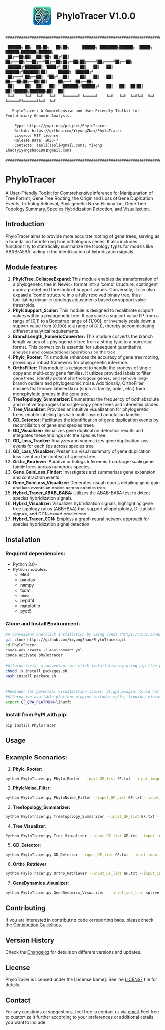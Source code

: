 
<div align="center">
  
# <img src="logo/PhyloTracer_logo.png" width="80" height="80" align="center"> PhyloTracer V1.0.0 </div> 

```
###############################################################################################
                                                                                             
 ██████╗ ██╗  ██╗██╗   ██╗██╗      ██████╗ ████████╗██████╗  █████╗  ██████╗███████╗██████╗  
 ██╔══██╗██║  ██║╚██╗ ██╔╝██║     ██╔═══██╗╚══██╔══╝██╔══██╗██╔══██╗██╔════╝██╔════╝██╔══██╗ 
 ██████╔╝███████║ ╚████╔╝ ██║     ██║   ██║   ██║   ██████╔╝███████║██║     █████╗  ██████╔╝ 
 ██╔═══╝ ██╔══██║  ╚██╔╝  ██║     ██║   ██║   ██║   ██╔══██╗██╔══██║██║     ██╔══╝  ██╔══██╗ 
 ██║     ██║  ██║   ██║   ███████╗╚██████╔╝   ██║   ██║  ██║██║  ██║╚██████╗███████╗██║  ██║ 
 ╚═╝     ╚═╝  ╚═╝   ╚═╝   ╚══════╝ ╚═════╝    ╚═╝   ╚═╝  ╚═╝╚═╝  ╚═╝ ╚═════╝╚══════╝╚═╝  ╚═╝                             
                                                                                             
   PhyloTracer: A Comprehensive and User-Friendly Toolkit for Evolutionary Genomic Analysis.
                                                                                             
    Pypi: https://pypi.org/project/PhyloTracer                                               
    Github: https://github.com/YiyongZhao/PhyloTracer                                        
    Licence: MIT license                                                                     
    Release Date: 2023-7                                                                     
    Contacts: Taoli(Taoli@gmail.com); Yiyong Zhao(yiyongzhao1991@gmail.com)                  
                                                                                             
###############################################################################################
```

# PhyloTracer

A User-Friendly Toolkit for Comprehensive inference for Manipunation of Tree Foramt, Gene Tree Rooting, the Origin and Loss of Gene Duplication Events, Ortholog Retrieval, Phylogenetic Noise Elimination, Gene Tree Topology Summary, Species Hybridization Detection, and Visualization.

## Introduction

PhyloTracer aims to provide more accurate rooting of gene trees, serving as a foundation for inferring true orthologous genes. It also includes functionality to statistically summarize the topology types for models like ABAB-ABBA, aiding in the identification of hybridization signals.


## Module features
1. **PhyloTree_CollapseExpand:** This module enables the transformation of a phylogenetic tree in Newick format into a ‘comb’ structure, contingent upon a predefined threshold of support values. Conversely, it can also expand a ‘comb’ structure into a fully resolved binary tree, thus facilitating dynamic topology adjustments based on support value thresholds.
2. **PhyloSupport_Scaler:** This module is designed to recalibrate support values within a phylogenetic tree. It can scale a support value PP from a range of [0,1] to a Bootstrap range of [1,100], or inversely scale down a support value from [0,100] to a range of [0,1], thereby accommodating different analytical requirements.
3. **BranchLength_NumericConverter:** This module converts the branch length values of a phylogenetic tree from a string type to a numerical format. This conversion is essential for subsequent quantitative analyses and computational operations on the tree.
4. **Phylo_Rooter:** This module enhances the accuracy of gene tree rooting, providing a robust framework for phylogenetic inference.
5. **OrthoFilter:** This module is designed to handle the process of single-copy and multi-copy gene families. It utilizes provided labels to filter gene trees, identify potential orthologous genes, and remove long-branch outliers and phylogenomic noise. Additionally, OrthoFilter ensures that known labeled taxa (such as family, order, etc.) form monophyletic groups in the gene tree.
6. **TreeTopology_Summarizer:** Enumerates the frequency  of  both absolute and relative topologies for single-copy gene trees and interested clades.
7. **Tree_Visualizer:** Provides an intuitive visualization for phylogenetic trees, enable labeling tips with multi-layered annotation labeling.
8. **GD_Detector:**  Facilitates the identification of gene duplication events by reconciliaiton of gene and species trees.
9. **GD_Visualizer:** Visualizes gene duplication detection results and integrates these findings into the species tree.
10. **GD_Loss_Tracker:** Analyzes and summarizes gene duplication loss events for each tips across species tree.
11. **GD_Loss_Visualizer:** Presents a visual summary of gene duplication loss event on the context of speices tree.
12. **Ortho_Retriever:** Putative orthologs inferrenec from large-scale gene family trees across numerous species.
13. **Gene_GainLoss_Finder:** Investigates and summarizes gene expansion and contraction events.
14. **Gene_GainLoss_Visualizer:** Generates visual reports detailing gene gain and loss events on nodes across species tree.
15. **Hybrid_Tracer_ABAB_BABA:** Utilizes the ABAB-BABA test to detect species hybridization signals.
16. **Hybrid_Visualizer:** Visualizes hybridization signals, highlighting gene tree topology ratios (ABB+BAA) that support allopolyploidy, D-statistic signals, and GCN-based predictions.
17. **Hybrid_Tracer_GCN:** Employs a graph neural network approach for species hybridization signal detection.
## Installation

### Required dependencies:

* Python 3.0+
* Python modules:
  * ete3
  * pandas
  * numpy
  * tqdm
  * time
  * pypdf4
  * matplotlib
  * pyqt5

### Clone and Install Environment:

```bash
#A convenient one-click installation by using conda (https://docs.conda.io/projects/conda/en/stable/user-guide/install/index.html) with the following commands:
git clone https://github.com/YiyongZhao/PhyloTracer.git
cd PhyloTracer
conda env create -f environment.yml
conda activate phylotracer

#Alternatively, a convenient one-click installation by using pip (the package installer for Python) with the following commands:
chmod +x install_packages.sh
bash install_package.sh


#Reminder for potential visualization issues: qt.qpa.plugin: Could not load the Qt platform plugin "xcb" in "" even though it was found and this application failed to start because no Qt platform plugin could be initialized. Reinstalling the application may fix this problem.
#Alternative available platform plugins include: eglfs, linuxfb, minimal, minimalegl, offscreen, vnc, wayland-egl, wayland, wayland-xcomposite-#egl, wayland-xcomposite-glx, webgl, xcb. before running PhyloTracer, please execute the following bash command:
export QT_QPA_PLATFORM=linuxfb

```


### Install from PyPI with pip:

```bash
pip install PhyloTracer
```

## Usage

## Example Scenarios:

1. **Phylo_Rooter:**

```bash
python PhyloTracer.py Phylo_Rooter --input_GF_list GF.txt --input_imap imap.txt --input_sps_tree 30sptree.nwk --input_gene_length length.txt
```

2. **PhyloNoise_Filter:**

```bash
python PhyloTracer.py PhyloNoise_Filter --input_GF_list GF.txt --input_taxa taxa
```
    
3. **TreeTopology_Summarizer:**

```bash
python PhyloTracer.py TreeTopology_Summarizer --input_GF_list GF.txt --input_imap imap.txt
```

4. **Tree_Visualizer:**

```bash
Python PhyloTracer.py Tree_Visualizer --input_GF_list GF.txt --input_imap imap.txt --gene_categories genus order --keep_branch 1 --tree_style r
```

5. **GD_Detector:**

```bash
python PhyloTracer.py GD_Detector --input_GF_list GF.txt --input_imap imap.txt --input_sps_tree 30sptree.nwk --support 50 --dup_species_radio 0.5 --dup_species_num 2
```

6. **Ortho_Retriever:**

```bash
python PhyloTracer.py Ortho_Retriever --input_GF_list GF.txt --input_imap imap.txt --input_sps_tree 30sptree.nwk --input_gene_length length.txt
```

7. **GeneDynamics_Visualizer:**

```bash
python PhyloTracer.py GeneDynamics_Visualizer  --input_sps_tree sptree.nwk --input_summary_tree summary_tree
```
    

## Contributing

If you are interested in contributing code or reporting bugs, please check the [Contribution Guidelines](CONTRIBUTING.md).

## Version History

Check the [Changelog](CHANGELOG.md) for details on different versions and updates.

## License

PhyloTracer is licensed under the [License Name]. See the [LICENSE](LICENSE) file for details.

## Contact

For any questions or suggestions, feel free to contact us via [email](mailto:your.email@example.com).
Feel free to customize it further according to your preferences or additional details you want to include.


